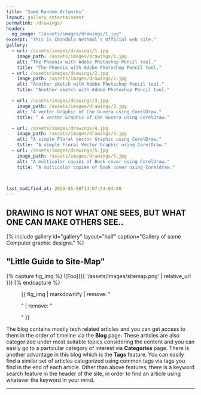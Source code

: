 ```yaml
---
title: "Some Random Artworks"
layout: gallery_entertainment
permalink: /drawings/
header:
  og_image: "/assets/images/drawings/1.jpg"
excerpt: "This is Chandula Nethmal's Official web site."
gallery:
  - url: /assets/images/drawings/1.jpg
    image_path: /assets/images/drawings/1.jpg
    alt: "The Phoenix with Adobe Photoshop Pencil tool."
    title: "The Phoenix with Adobe Photoshop Pencil tool."
  - url: /assets/images/drawings/2.jpg
    image_path: /assets/images/drawings/2.jpg
    alt: "Another sketch with Adobe Photoshop Pencil tool."
    title: "Another sketch with Adobe Photoshop Pencil tool."

  - url: /assets/images/drawings/3.jpg
    image_path: /assets/images/drawings/3.jpg
    alt: "A vector Graphic of Che Guvera using CorelDraw."
    title: " A vector Graphic of Che Guvera using CorelDraw."

  - url: /assets/images/drawings/4.jpg
    image_path: /assets/images/drawings/4.jpg
    alt: "A simple Floral Vector Graphic using CorelDraw."
    title: "A simple Floral Vector Graphic using CorelDraw."
  - url: /assets/images/drawings/5.jpg
    image_path: /assets/images/drawings/5.jpg
    alt: "A multicolor copies of Book cover using Coreldraw."
    title: "A multicolor copies of Book cover using Coreldraw."



last_modified_at: 2020-05-08T14:07:54-04:00
---
```

## DRAWING IS NOT WHAT ONE SEES, BUT WHAT ONE CAN MAKE OTHERS SEE..

{% include gallery id="gallery" layout="half" caption="Gallery of some Computer graphic designs." %}


## "Little Guide to Site-Map"

{% capture fig_img %}
![Foo]({{ '/assets/images/sitemap.png' | relative_url }})
{% endcapture %}
<figure>
  {{ fig_img | markdownify | remove: "<p>" | remove: "</p>" }}
  <figcaption></figcaption>
</figure>

The blog contains mostly tech related articles and you can get access to them in the order of timeline via the **Blog** page. These articles are also categorized under most suitable topics considering the content and you can easily go to a particular category of interest via **Categories** page. There is another advantage in this blog which is the **Tags** feature. You can easily find a similar set of articles categorized using common tags via tags you find in the end of each article. Other than above features, there is a keyword search feature in the header of the site, in order to find an article using whatever the keyword in your mind.

---



